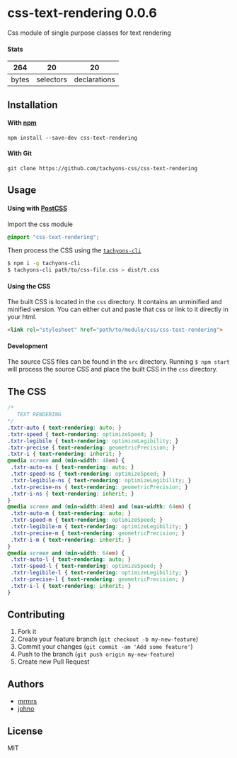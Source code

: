 # css-text-rendering 0.0.6

Css module of single purpose classes for text rendering

#### Stats

264 | 20 | 20
---|---|---
bytes | selectors | declarations

## Installation

#### With [npm](https://npmjs.com)

```
npm install --save-dev css-text-rendering
```

#### With Git

```
git clone https://github.com/tachyons-css/css-text-rendering
```

## Usage

#### Using with [PostCSS](https://github.com/postcss/postcss)

Import the css module

```css
@import "css-text-rendering";
```

Then process the CSS using the [`tachyons-cli`](https://github.com/tachyons-css/tachyons-cli)

```sh
$ npm i -g tachyons-cli
$ tachyons-cli path/to/css-file.css > dist/t.css
```

#### Using the CSS

The built CSS is located in the `css` directory. It contains an unminified and minified version.
You can either cut and paste that css or link to it directly in your html.

```html
<link rel="stylesheet" href="path/to/module/css/css-text-rendering">
```

#### Development

The source CSS files can be found in the `src` directory.
Running `$ npm start` will process the source CSS and place the built CSS in the `css` directory.

## The CSS

```css
/*
   TEXT RENDERING
*/
.txtr-auto { text-rendering: auto; }
.txtr-speed { text-rendering: optimizeSpeed; }
.txtr-legibile { text-rendering: optimizeLegibility; }
.txtr-precise { text-rendering: geometricPrecision; }
.txtr-i { text-rendering: inherit; }
@media screen and (min-width: 48em) {
 .txtr-auto-ns { text-rendering: auto; }
 .txtr-speed-ns { text-rendering: optimizeSpeed; }
 .txtr-legibile-ns { text-rendering: optimizeLegibility; }
 .txtr-precise-ns { text-rendering: geometricPrecision; }
 .txtr-i-ns { text-rendering: inherit; }
}
@media screen and (min-width:48em) and (max-width: 64em) {
 .txtr-auto-m { text-rendering: auto; }
 .txtr-speed-m { text-rendering: optimizeSpeed; }
 .txtr-legibile-m { text-rendering: optimizeLegibility; }
 .txtr-precise-m { text-rendering: geometricPrecision; }
 .txtr-i-m { text-rendering: inherit; }
}
@media screen and (min-width: 64em) {
 .txtr-auto-l { text-rendering: auto; }
 .txtr-speed-l { text-rendering: optimizeSpeed; }
 .txtr-legibile-l { text-rendering: optimizeLegibility; }
 .txtr-precise-l { text-rendering: geometricPrecision; }
 .txtr-i-l { text-rendering: inherit; }
}
```

## Contributing

1. Fork it
2. Create your feature branch (`git checkout -b my-new-feature`)
3. Commit your changes (`git commit -am 'Add some feature'`)
4. Push to the branch (`git push origin my-new-feature`)
5. Create new Pull Request

## Authors

* [mrmrs](http://mrmrs.io)
* [johno](http://johnotander.com)

## License

MIT

